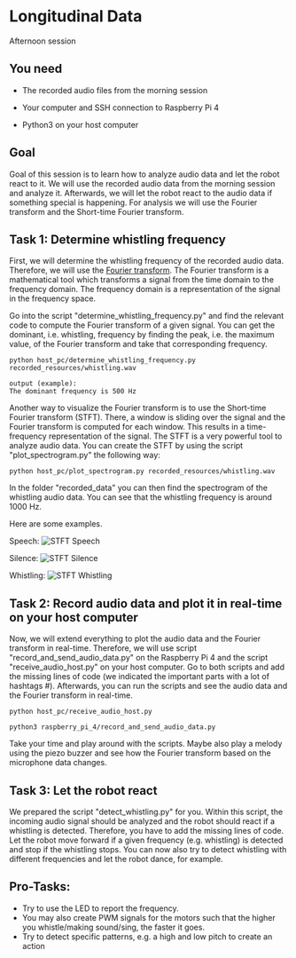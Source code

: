 Longitudinal Data
==============

Afternoon session

You need
--------

- The recorded audio files from the morning session

- Your computer and SSH connection to Raspberry Pi 4

- Python3 on your host computer

Goal
----
Goal of this session is to learn how to analyze audio data and let the robot react to it. We will use the recorded 
audio data from the morning session and analyze it. Afterwards, we will let the robot react to the audio data if 
something special is happening. For analysis we will use the Fourier transform and the Short-time Fourier transform.



Task 1: Determine whistling frequency
------------------------------------------------
First, we will determine the whistling frequency of the recorded audio data. Therefore, we will use the [Fourier transform](https://en.wikipedia.org/wiki/Fourier_transform).
The Fourier transform is a mathematical tool which transforms a signal from the time domain to the frequency domain.
The frequency domain is a representation of the signal in the frequency space. 

Go into the script "determine_whistling_frequency.py" and find the relevant code to compute the Fourier transform of a 
given signal. You can get the dominant, i.e. whistling, frequency by finding the peak, i.e. the maximum value, of the Fourier transform 
and take that corresponding frequency.

```
python host_pc/determine_whistling_frequency.py recorded_resources/whistling.wav

output (example):
The dominant frequency is 500 Hz
```

Another way to visualize the Fourier transform is to use the Short-time Fourier transform (STFT). There, a window is
sliding over the signal and the Fourier transform is computed for each window. This results in a time-frequency
representation of the signal. The STFT is a very powerful tool to analyze audio data. You can create the STFT by using
the script "plot_spectrogram.py" the following way:

    python host_pc/plot_spectrogram.py recorded_resources/whistling.wav

In the folder "recorded_data" you can then find the spectrogram of the whistling audio data. You can see that the
whistling frequency is around 1000 Hz.

Here are some examples.

Speech:
![STFT Speech](./media/speech.png)

Silence:
![STFT Silence](./media/silence.png)

Whistling:
![STFT Whistling](./media/whistling.png)


Task 2: Record audio data and plot it in real-time on your host computer
------------------------
Now, we will extend everything to plot the audio data and the Fourier transform in real-time. Therefore, we will use
script "record_and_send_audio_data.py" on the Raspberry Pi 4 and the script "receive_audio_host.py" on your host computer.
Go to both scripts and add the missing lines of code (we indicated the important parts with a lot of hashtags #). Afterwards, you can run the scripts and see the audio data and the Fourier transform in real-time.

    python host_pc/receive_audio_host.py

    python3 raspberry_pi_4/record_and_send_audio_data.py

Take your time and play around with the scripts. Maybe also play a melody using the piezo buzzer and see how the
Fourier transform based on the microphone data changes.


Task 3: Let the robot react
---------------------------
We prepared the script "detect_whistling.py" for you. Within this script, the incoming audio signal should be analyzed
and the robot should react if a whistling is detected. Therefore, you have to add the missing lines of code. Let the robot
move forward if a given frequency (e.g. whistling) is detected and stop if the whistling stops. You can now also try to detect whistling
with different frequencies and let the robot dance, for example.



Pro-Tasks: 
------------------------------------------------------------------

* Try to use the LED to report the frequency. 
* You may also create PWM signals for the motors such that the higher you whistle/making sound/sing, the faster it goes. 
* Try to detect specific patterns, e.g. a high and low pitch to create an action
